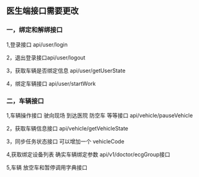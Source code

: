 ## 医生端接口需要更改

### 一，绑定和解绑接口

  1,登录接口 api/user/login
  
  2，退出登录接口api/user/logout
  
  3，获取车辆是否绑定信息  api/user/getUserState
  
  4，绑定车辆接口 api/user/startWork
### 二，车辆接口

  1,车辆操作接口 驶向现场 到达医院 防空车 等等接口    api/vehicle/pauseVehicle
  
  2，获取车辆信息接口  api/vehicle/getVehicleState
  
  3，同步任务状态接口 可以增加一个 vehicleCode
  
  4,获取绑定设备列表 确实车辆绑定参数  api/v1/doctor/ecgGroup接口
  
  5,车辆 放空车和暂停调用字典接口
  
